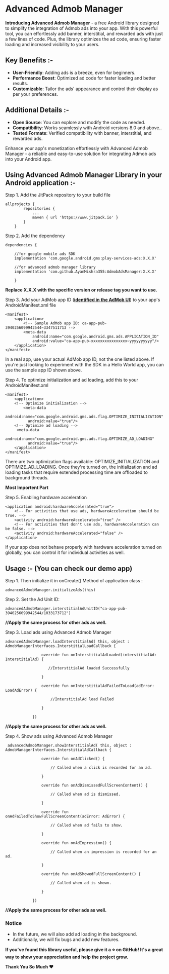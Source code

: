 
# Advanced Admob Manager

**Introducing Advanced Admob Manager** - a free Android library designed to simplify the integration of Admob ads into your app. With this powerful tool, you can effortlessly add banner, interstitial, and rewarded ads with just a few lines of code. Plus, the library optimizes the ad code, ensuring faster loading and increased visibility to your users.


## Key Benefits :- 

- **User-Friendly**: Adding ads is a breeze, even for beginners.
- **Performance Boost**: Optimized ad code for faster loading and better results.
- **Customizable**: Tailor the ads' appearance and control their display as per your preferences.


## Additional Details :-

- **Open Source**: You can explore and modify the code as needed.
- **Compatibility**: Works seamlessly with Android versions 8.0 and above..
- **Tested Formats**: Verified compatibility with banner, interstitial, and rewarded ads.

Enhance your app's monetization effortlessly with Advanced Admob Manager - a reliable and easy-to-use solution for integrating Admob ads into your Android app.


## Using Advanced Admob Manager Library in your Android application :-

Step 1. Add the JitPack repository to your build file

```
allprojects {
		repositories {
			...
			maven { url 'https://www.jitpack.io' }
		}
	}
```
Step 2. Add the dependency

```
dependencies {

    //for google mobile ads SDK 
    implementation 'com.google.android.gms:play-services-ads:X.X.X'

    //for advanced admob manager library
    implementation 'com.github.AyanMishra355:AdmobAdsManager:X.X.X'

	}
```

**Replace X.X.X with the specific version or release tag you want to use.**

Step 3. Add your AdMob app ID ([**identified in the AdMob UI**](https://support.google.com/admob/answer/7356431)) to your app's AndroidManifest.xml file

```
<manifest>
    <application>
        <!-- Sample AdMob app ID: ca-app-pub-3940256099942544~3347511713 -->
        <meta-data
            android:name="com.google.android.gms.ads.APPLICATION_ID"
            android:value="ca-app-pub-xxxxxxxxxxxxxxxx~yyyyyyyyyy"/>
    </application>
</manifest>
```
In a real app, use your actual AdMob app ID, not the one listed above. If you're just looking to experiment with the SDK in a Hello World app, you can use the sample app ID shown above.

Step 4. To optimize initialization and ad loading, add this to your AndroidManifest.xml

```
<manifest>
    <application>
	<!-- Optimize initialization -->
        <meta-data
          android:name="com.google.android.gms.ads.flag.OPTIMIZE_INITIALIZATION"
          android:value="true"/>
	<!-- Optimize ad loading -->
	 <meta-data
          android:name="com.google.android.gms.ads.flag.OPTIMIZE_AD_LOADING"
          android:value="true"/>
    </application>
</manifest>
```
There are two optimization flags available: OPTIMIZE_INITIALIZATION and OPTIMIZE_AD_LOADING. Once they're turned on, the initialization and ad loading tasks that require extended processing time are offloaded to background threads.

**Most Importent Part**

Step 5. Enabling hardware acceleration

```
<application android:hardwareAccelerated="true">
    <!-- For activities that use ads, hardwareAcceleration should be true. -->
    <activity android:hardwareAccelerated="true" />
    <!-- For activities that don't use ads, hardwareAcceleration can be false. -->
    <activity android:hardwareAccelerated="false" />
</application>
```
If your app does not behave properly with hardware acceleration turned on globally, you can control it for individual activities as well.

## Usage :- (You can check our demo app)

Step 1. Then initialize it in onCreate() Method of application class :

```
advancedAdmobManager.initializeAds(this)
```

Step 2. Set the Ad Unit ID:

```
advancedAdmobManager.interstitialAdUnitID("ca-app-pub-3940256099942544/1033173712")
```
**//Apply the same process for other ads as well.**

Step 3. Load ads using Advanced Admob Manager 

```
advancedAdmobManager.loadInterstitialAd( this, object : AdmobManagerInterfaces.InterstitialLoadCallback {

                override fun onInterstitialAdLoaded(interstitialAd: InterstitialAd) {

                   //InterstitialAd loaded Successfully

                }

                override fun onInterstitialAdFailedToLoad(adError: LoadAdError) {

                    //InterstitialAd load Failed

                }

            })

```

**//Apply the same process for other ads as well.**

Step 4. Show ads using Advanced Admob Manager

```
 advancedAdmobManager.showInterstitialAd( this, object : AdmobManagerInterfaces.InterstitialAdCallback {

                override fun onAdClicked() {

                    // Called when a click is recorded for an ad.
                    
                }

                override fun onAdDismissedFullScreenContent() {

                    // Called when ad is dismissed.
                    
                }

                override fun onAdFailedToShowFullScreenContent(adError: AdError) {

                    // Called when ad fails to show.

                }

                override fun onAdImpression() {

                    // Called when an impression is recorded for an ad.

                }

                override fun onAdShowedFullScreenContent() {

                    // Called when ad is shown.

                }

            })
```
**//Apply the same process for other ads as well.**

### Notice
* In the future, we will also add ad loading in the background.
* Additionally, we will fix bugs and add new features.

**If you've found this library useful, please give it a :star: on GitHub! It's a great way to show your appreciation and help the project grow.**

**Thank You So Much :heart:**
